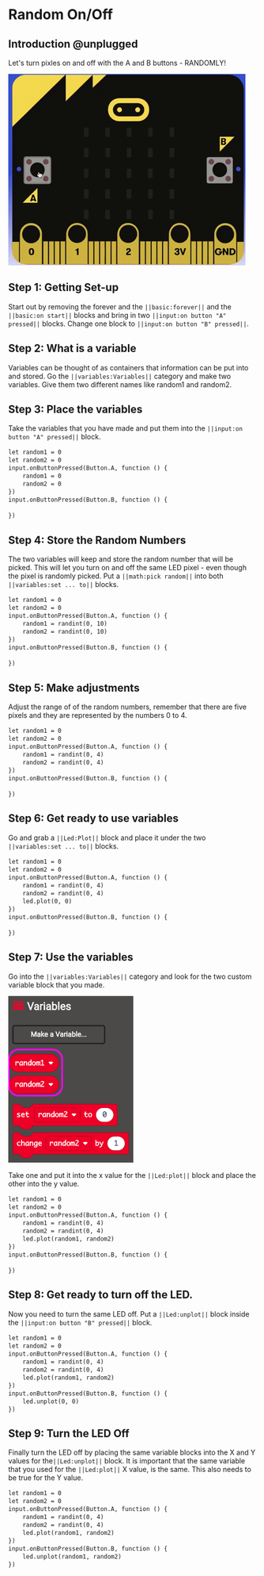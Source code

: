 # Random On/Off

## Introduction @unplugged 

Let's turn pixles on and off with the A and B buttons - RANDOMLY!

![One Light on and off](https://raw.githubusercontent.com/rypsmith/randomonoff/master/randomonoff.gif)

## Step 1: Getting Set-up

Start out by removing the forever and the ``||basic:forever||`` and the ``||basic:on start||`` blocks and bring in two ``||input:on button "A" pressed||`` blocks. Change one block to ``||input:on button "B" pressed||``.

## Step 2: What is a variable

Variables can be thought of as containers that information can be put into and stored. Go the ``||variables:Variables||`` category and make two variables. Give them two different names like random1 and random2.

## Step 3: Place the variables

Take the variables that you have made and put them into the ``||input:on button "A" pressed||`` block. 

```blocks
let random1 = 0
let random2 = 0
input.onButtonPressed(Button.A, function () {
    random1 = 0
    random2 = 0
})
input.onButtonPressed(Button.B, function () {
	
})
```

## Step 4: Store the Random Numbers

The two variables will keep and store the random number that will be picked. This will let you turn on and off the same LED pixel - even though the pixel is randomly picked. Put a ``||math:pick random||`` into both ``||variables:set ... to||`` blocks.

```blocks
let random1 = 0
let random2 = 0
input.onButtonPressed(Button.A, function () {
    random1 = randint(0, 10)
    random2 = randint(0, 10)
})
input.onButtonPressed(Button.B, function () {
	
})
```

## Step 5: Make adjustments

Adjust the range of of the random numbers, remember that there are five pixels and they are represented by the numbers 0 to 4.

```blocks
let random1 = 0
let random2 = 0
input.onButtonPressed(Button.A, function () {
    random1 = randint(0, 4)
    random2 = randint(0, 4)
})
input.onButtonPressed(Button.B, function () {
	
})
```

## Step 6: Get ready to use variables

Go and grab a ``||Led:Plot||`` block and place it under the two ``||variables:set ... to||`` blocks.

```blocks
let random1 = 0
let random2 = 0
input.onButtonPressed(Button.A, function () {
    random1 = randint(0, 4)
    random2 = randint(0, 4)
    led.plot(0, 0)
})
input.onButtonPressed(Button.B, function () {
	
})
```

## Step 7: Use the variables

Go into the ``||variables:Variables||`` category and look for the two custom variable block that you made.

![New Variable Blocks](https://raw.githubusercontent.com/rypsmith/randomonoff/master/variableblocks.png)

Take one and put it into the x value for the ``||Led:plot||`` block and place the other into the y value. 

```blocks
let random1 = 0
let random2 = 0
input.onButtonPressed(Button.A, function () {
    random1 = randint(0, 4)
    random2 = randint(0, 4)
    led.plot(random1, random2)
})
input.onButtonPressed(Button.B, function () {
	
})
```

## Step 8: Get ready to turn off the LED.

Now you need to turn the same LED off. Put a ``||Led:unplot||`` block inside the ``||input:on button "B" pressed||`` block.

```blocks
let random1 = 0
let random2 = 0
input.onButtonPressed(Button.A, function () {
    random1 = randint(0, 4)
    random2 = randint(0, 4)
    led.plot(random1, random2)
})
input.onButtonPressed(Button.B, function () {
    led.unplot(0, 0)
})
```

## Step 9: Turn the LED Off

Finally turn the LED off by placing the same variable blocks into the X and Y values for the``||Led:unplot||`` block. It is important that the same variable that you used for the ``||Led:plot||`` X value, is the same. This also needs to be true for the Y value.

```blocks
let random1 = 0
let random2 = 0
input.onButtonPressed(Button.A, function () {
    random1 = randint(0, 4)
    random2 = randint(0, 4)
    led.plot(random1, random2)
})
input.onButtonPressed(Button.B, function () {
    led.unplot(random1, random2)
})
```
